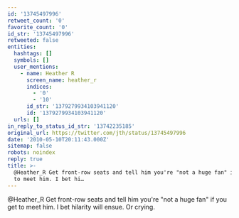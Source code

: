 ```yaml
---
id: '13745497996'
retweet_count: '0'
favorite_count: '0'
id_str: '13745497996'
retweeted: false
entities:
  hashtags: []
  symbols: []
  user_mentions:
    - name: Heather R
      screen_name: heather_r
      indices:
        - '0'
        - '10'
      id_str: '1379279934103941120'
      id: '1379279934103941120'
  urls: []
in_reply_to_status_id_str: '13742235185'
original_url: https://twitter.com/jth/status/13745497996
date: '2010-05-10T20:11:43.000Z'
sitemap: false
robots: noindex
reply: true
title: >-
  @Heather_R Get front-row seats and tell him you're "not a huge fan" if you get
  to meet him. I bet hi…
---
```


@Heather_R Get front-row seats and tell him you're "not a huge fan" if you get to meet him. I bet hilarity will ensue. Or crying.